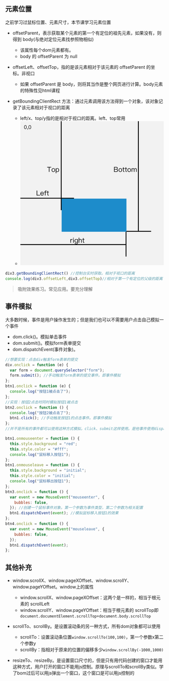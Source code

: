 ## 元素位置

之前学习过鼠标位置、元素尺寸，本节课学习元素位置

- offsetParent，表示获取某个元素的第一个有定位的祖先元素，如果没有，则得到 body(与绝对定位元素找参照物相似)
  - 该属性每个dom元素都有。
  - body 的 offsetParent 为 null

- offsetLeft、offsetTop，指的是该元素相对于该元素的 offsetParent 的坐标。非视口
  - 如果 offsetParent 是 body，则将其当作是整个网页进行计算。body元素的特殊性见html课程

- getBoundingClientRect 方法：通过元素调用该方法得到一个对象，该对象记录了该元素相对于视口的距离
  - left/x、top/y指的是相对于视口的距离。left、top常用
  - <img src="rect.png" />

```js
div3.getBoundingClientRect() //控制台实时获取。相对于视口的距离
console.log(div3.offsetLeft,div3.offsetTop)//相对于第一个有定位的父级的距离
```

> 吸附效果练习。常见应用。要充分理解

## 事件模拟

大多数时候，事件是用户操作发生的；但是我们也可以不需要用户点击自己模拟一个事件

- dom.click()。模拟单击事件
- dom.submit()。模拟form表单提交
- dom.dispatchEvent(事件对象)。

```js
//想要实现：点击div触发form表单的提交
div.onclick = function (e) {
  var form = document.querySelector("form");
  form.submit(); //手动触发form表单的提交事件。即事件模拟
};
btn1.onclick = function (e) {
  console.log("按钮1被点击了");
};
//实现：按钮2点击时同时模拟按钮1被点击
btn2.onclick = function () {
  console.log("按钮2被点击了");
  btn1.click(); //手动触发按钮1的点击事件。即事件模拟
};
//并不是所有的事件都可以使用这种方式模拟。click、submit这样使用。是他事件使用dispatchEvent
```

```js
btn1.onmouseenter = function () {
  this.style.background = "red";
  this.style.color = "#fff";
  console.log("鼠标移入按钮1");
};
btn1.onmouseleave = function () {
  this.style.background = "initial";
  this.style.color = "initial";
  console.log("鼠标移出按钮1");
};
btn3.onclick = function () {
  var event = new MouseEvent("mouseenter", {
    bubbles: false,
  }); //创建一个鼠标事件对象。第一个参数为事件类型，第二个参数为相关配置
  btn1.dispatchEvent(event); //模拟鼠标移入按钮1的效果
};
btn4.onclick = function () {
  var event = new MouseEvent("mouseleave", {
    bubbles: false,
  });
  btn1.dispatchEvent(event);
};
```

## 其他补充

- window.scrollX、window.pageXOffset、window.scrollY、window.pageYOffset。window上的属性
    - window.scrollX、window.pageXOffset：这两个是一样的，相当于根元素的 scrollLeft
    - window.scrollY、window.pageYOffset：相当于根元素的 scrollTop即```document.documentElement.scrollTop+document.body.scrollTop```

- scrollTo、scrollBy。是设置滚动条的另一种方式，所有dom对象都可以使用
    - scrollTo：设置滚动条位置`window.scrollTo(100,100)`，第一个参数x第二个参数y
    - scrollBy：指相对于原来的位置的偏移多少`window.scrollBy(-1000,1000)`

- resizeTo、resizeBy。是设置窗口尺寸的，但是只有用代码创建的窗口才能用这种方式，用户打开的窗口不能用js控制。原理与scrollTo和scrollBy类似。学了bom过后可以用js弹出一个窗口，这个窗口是可以用js控制的
